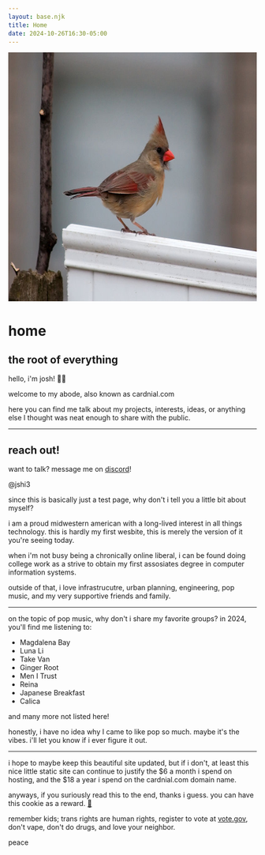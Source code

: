 ```yaml
---
layout: base.njk
title: Home
date: 2024-10-26T16:30-05:00
---
```


<div class="float-container">
    <img class="skewed" style="aspect-ratio: 1;" src="img/cardinal.jpg">
</div>

# home

## the root of everything

hello, i'm josh! 👋🏾

welcome to my abode, also known as cardnial.com

here you can find me talk about my projects, interests, ideas, or anything else I thought was neat enough to share with the public.

---

<div class="float-container">
    <div class="floating-box skewed">
        <h2>reach out!</h2>
        <p>want to talk? message me on <a href="https://discord.com">discord</a>!</p>
        <p>@jshi3</p>
    </div>
</div>

since this is basically just a test page, why don't i tell you a little bit about myself?

i am a proud midwestern american with a long-lived interest in all things technology. this is hardly my first wesbite, this is merely the version of it you're seeing today.

when i'm not busy being a chronically online liberal, i can be found doing college work as a strive to obtain my first assosiates degree in computer information systems.

outside of that, i love infrastrucutre, urban planning, engineering, pop music, and my very supportive friends and family.

---

on the topic of pop music, why don't i share my favorite groups? in 2024, you'll find me listening to:

- Magdalena Bay
- Luna Li
- Take Van
- Ginger Root
- Men I Trust
- Reina
- Japanese Breakfast
- Calica

and many more not listed here!

honestly, i have no idea why I came to like pop so much. maybe it's the vibes. i'll let you know if i ever figure it out.

---

i hope to maybe keep this beautiful site updated, but if i don't, at least this nice little static site can continue to justify the $6 a month i spend on hosting, and the $18 a year i spend on the cardnial.com domain name.

anyways, if you suriously read this to the end, thanks i guess. you can have this cookie as a reward. [🍪](https://placecats.com/neo_banana/1280/720)

remember kids; trans rights are human rights, register to vote at [vote.gov](https://vote.gov), don't vape, don't do drugs, and love your neighbor.

peace